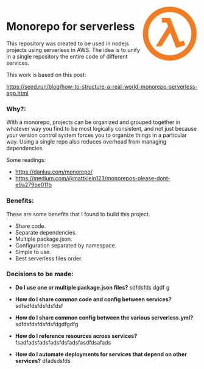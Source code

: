 <img src="https://github.com/damiancipolat/nodejs_lambda_stack/blob/master/doc/logo.png?raw=true" width="150px" align="right" />

# Monorepo for serverless

This repository was created to be used in nodejs projects using serverless in AWS. 
The idea is to unify in a single repository the entire code of different services.

This work is based on this post:

https://seed.run/blog/how-to-structure-a-real-world-monorepo-serverless-app.html


### Why?:

With a monorepo, projects can be organized and grouped together in whatever way you find to be most logically consistent, and not just because your version control system forces you to organize things in a particular way. Using a single repo also reduces overhead from managing dependencies.

Some readings: 
- https://danluu.com/monorepo/
- https://medium.com/@mattklein123/monorepos-please-dont-e9a279be011b

### Benefits:
These are some benefits that I found to build this project.

- Share code.
- Separate dependencies.
- Multiple package.json.
- Configuration separated by namespace.
- Simple to use.
- Best serverless files order.

### Decisions to be made:

- **Do I use one or multiple package.json files?**
sdfdsfds dgdf g

- **How do I share common code and config between services?**
sdfsdfdsfdsfdsfdsf

- **How do I share common config between the various serverless.yml?**
sdfdsfdsfdsfdsfdgdfgdfg

- **How do I reference resources across services?**
fsadfadsfadsfadsfdsfadsfasdfdsafads

- **How do I automate deployments for services that depend on other services?**
dfadsdsfds
